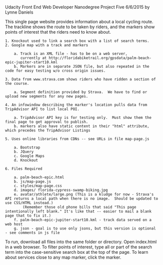 Udacity Front End Web Developer Nanodegree Project Five
6/6/2015 by Lynne Daniels

This single page website provides information about a local cycling route. The trackline shows the route to be taken by riders, and the markers 
show points of interest that the riders need to know about.

	1. Knockout used to link a search box with a list of search terms.
	2. Google map with a track and markers
	
		a. Track is an XML file - has to be on a web server,
		   currently at http://floridabiketrail.org/gpsdata/palm-beach-epic-jupiter-start10.kml
		b. Markers are in separate JSON file, but also repeated in the code for easy testing w/o cross origin issues.
		
	3. Data from www.strava.com shows riders who have ridden a section of the course.
	
		a. Segment definition provided by Strava.  We have to find or upload new segments for any new pages.
		
	4. An infowindow describing the marker's location pulls data from TripAdvisor API to list local POI.
	
		a. TripAdvisor API key is for testing only.  Must show them the final page to get approval to publish.
		b. markers also have static content in their "html" attribute, which precedes the TripAdvisor Listings
		
	5. Uses online libraries from CDNs -- see URLs in file map-page.js
	
		a. Bootstrap
		b. JQuery
		c. Google Maps
		d. Knockout
		
	6. Files Required
	
		a. palm-beach-epic.html
		b. js/map-page.js
		c. styles/map-page.css
		d. images/ florida-cypress-swamp-biking.jpg
		e. avatar/athlete/large.png (This is a kludge for now - Strava's API returns a local path when there is no image.  Should be updated to use CSS/HTML instead.)
			(Remember those old phone bills that said "This page intentionally left blank." It's like that -- easier to mail a blank page that to fix it.)
		f. palm-beach-epic-jupiter-start10.kml - track data served on a web host
		g. json - goal is to use only jsons, but this version is optional - see comments in js file
		
To run, download all files into the same folder or directory.  Open index.html in a web browser.  To filter points of interest,
type all or part of the search term into the case-sensitive search box at the top of the page.  To learn about services close to any
map marker, click the marker.